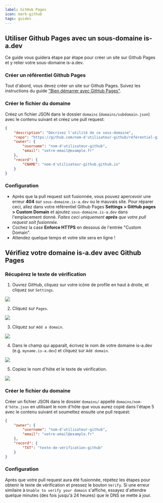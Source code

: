 ```yaml
---
label: GitHub Pages
icon: mark-github
tags: guides
---
```


## Utiliser Github Pages avec un sous-domaine is-a.dev

Ce guide vous guidera étape par étape pour créer un site sur Github Pages et y relier votre sous-domaine is-a.dev.

### Créer un référentiel Github Pages

Tout d'abord, vous devez créer un site sur Github Pages. Suivez les instructions du guide ["Bien démarrer avec GitHub Pages"](https://docs.github.com/fr/pages/getting-started-with-github-pages).

### Créer le fichier du domaine

Créez un fichier JSON dans le dossier `domains` (`domains/subdomain.json`) avec le contenu suivant et créez une pull request:

```json
{
    "description": "Décrivez l'utilité de ce sous-domaine",
    "repo": "https://github.com/nom-d'utilisateur-github/référentiel-github",
    "owner": {
        "username": "nom-d'utilisateur-github",
        "email": "votre-email@example.fr"
    },
    "record": {
        "CNAME": "nom-d'utilisateur-github.github.io"
    }
}
```

### Configuration

- Après que la pull request soit fusionnée, vous pouvez apercevoir une erreur **404** sur `sous-domaine.is-a.dev` ou le mauvais site. Pour réparer ceci, allez dans votre référentiel Github Pages **Settings > GitHub pages > Custom Domain** et ajoutez `sous-domaine.is-a.dev` dans l'emplacement donné. _Faites ceci uniquement **après** que votre pull request soit fusionnée._
- Cochez la case **Enforce HTTPS** en dessous de l'entrée "Custom Domain".
- Attendez quelque temps et votre site sera en ligne !

## Vérifiez votre domaine is-a.dev avec Github Pages

### Récupérez le texte de vérification

1. Ouvrez GitHub, cliquez sur votre icône de profile en haut à droite, et cliquez sur `Settings`.

![](../../media/github_pages_verification/step_1.png)

2. Cliquez sur `Pages`.

![](../../media/github_pages_verification/step_2.png)

3. Cliquez sur `Add a domain`.

![](../../media/github_pages_verification/step_3.png)

4. Dans le champ qui apparaît, écrivez le nom de votre domaine is-a.dev (e.g. `myname.is-a.dev`) et cliquez sur `Add domain`.

![](../../media/github_pages_verification/step_4.png)

5. Copiez le nom d'hôte et le texte de vérification.

![](../../media/github_pages_verification/step_5.png)

### Créer le fichier du domaine

Créer un fichier JSON dans le dossier `domains/` appellé `domains/nom-d'hôte.json` en utilisant le nom d'hôte que vous aurez copié dans l'étape 5 avec le contenu suivant et soumettez ensuite une pull request:

```json
{
    "owner": {
        "username": "nom-d'utilisateur-github",
        "email": "votre-email@example.fr"
    },
    "record": {
        "TXT": "texte-de-vérification-github"
    }
}
```

### Configuration

Après que votre pull request aura été fusionnée, répétez les étapes pour obtenir le texte de vérification et pressez le bouton `Verify`.
Si une erreur similaire à `Unable to verify your domain` s'affiche, essayez d'attendre quelque minutes (des fois jusqu'à 24 heures) que le DNS se mette à jour.
